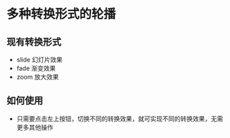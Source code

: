 # 多种转换形式的轮播
## 现有转换形式
- slide 幻灯片效果
- fade 渐变效果
- zoom 放大效果

## 如何使用
- 只需要点击左上按钮，切换不同的转换效果，就可实现不同的转换效果，无需更多其他操作
